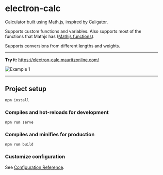 # electron-calc

Calculator built using Math.js, inspired by [Caligator](https://github.com/sarthology/caligator).

Supports custom functions and variables. Also supports most of the functions that Mathjs has ([Mathjs functions](https://mathjs.org/docs/reference/functions.html)).

Supports conversions from different lengths and weights.

-----

**Try it:** https://electron-calc.mauritzonline.com/

![Example 1](https://cdn.mauritzonline.com/electron_calc/example2.jpg)

---

## Project setup
```
npm install
```

### Compiles and hot-reloads for development
```
npm run serve
```

### Compiles and minifies for production
```
npm run build
```

### Customize configuration
See [Configuration Reference](https://cli.vuejs.org/config/).
